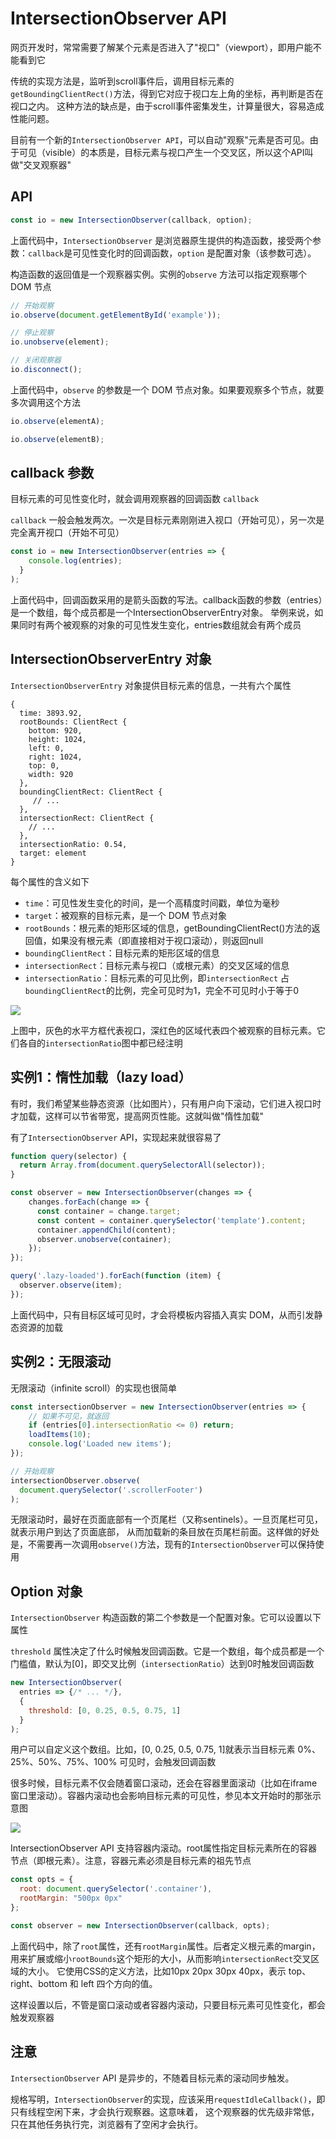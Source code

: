 # IntersectionObserver API

网页开发时，常常需要了解某个元素是否进入了"视口"（viewport），即用户能不能看到它

传统的实现方法是，监听到scroll事件后，调用目标元素的`getBoundingClientRect()`方法，得到它对应于视口左上角的坐标，再判断是否在视口之内。
这种方法的缺点是，由于scroll事件密集发生，计算量很大，容易造成性能问题。

目前有一个新的`IntersectionObserver API`，可以自动"观察"元素是否可见。由于可见（visible）的本质是，目标元素与视口产生一个交叉区，所以这个API叫做"交叉观察器"

## API

```javascript
const io = new IntersectionObserver(callback, option);
```

上面代码中，`IntersectionObserver` 是浏览器原生提供的构造函数，接受两个参数：`callback`是可见性变化时的回调函数，`option` 是配置对象（该参数可选）。

构造函数的返回值是一个观察器实例。实例的`observe` 方法可以指定观察哪个 DOM 节点

```javascript
// 开始观察
io.observe(document.getElementById('example'));

// 停止观察
io.unobserve(element);

// 关闭观察器
io.disconnect();
```

上面代码中，`observe` 的参数是一个 DOM 节点对象。如果要观察多个节点，就要多次调用这个方法

```javascript
io.observe(elementA);

io.observe(elementB);
```

## callback 参数

目标元素的可见性变化时，就会调用观察器的回调函数 `callback`

`callback` 一般会触发两次。一次是目标元素刚刚进入视口（开始可见），另一次是完全离开视口（开始不可见）

```javascript
const io = new IntersectionObserver(entries => {
    console.log(entries);
  }
);
```

上面代码中，回调函数采用的是箭头函数的写法。callback函数的参数（entries）是一个数组，每个成员都是一个IntersectionObserverEntry对象。
举例来说，如果同时有两个被观察的对象的可见性发生变化，entries数组就会有两个成员

## IntersectionObserverEntry 对象

`IntersectionObserverEntry` 对象提供目标元素的信息，一共有六个属性

```
{
  time: 3893.92,
  rootBounds: ClientRect {
    bottom: 920,
    height: 1024,
    left: 0,
    right: 1024,
    top: 0,
    width: 920
  },
  boundingClientRect: ClientRect {
     // ...
  },
  intersectionRect: ClientRect {
    // ...
  },
  intersectionRatio: 0.54,
  target: element
}
```

每个属性的含义如下

- `time`：可见性发生变化的时间，是一个高精度时间戳，单位为毫秒
- `target`：被观察的目标元素，是一个 DOM 节点对象
- `rootBounds`：根元素的矩形区域的信息，getBoundingClientRect()方法的返回值，如果没有根元素（即直接相对于视口滚动），则返回null
- `boundingClientRect`：目标元素的矩形区域的信息
- `intersectionRect`：目标元素与视口（或根元素）的交叉区域的信息
- `intersectionRatio`：目标元素的可见比例，即`intersectionRect` 占 `boundingClientRect`的比例，完全可见时为1，完全不可见时小于等于0

![](1.png)

上图中，灰色的水平方框代表视口，深红色的区域代表四个被观察的目标元素。它们各自的`intersectionRatio`图中都已经注明

## 实例1：惰性加载（lazy load）

有时，我们希望某些静态资源（比如图片），只有用户向下滚动，它们进入视口时才加载，这样可以节省带宽，提高网页性能。这就叫做"惰性加载"

有了`IntersectionObserver` API，实现起来就很容易了

```javascript
function query(selector) {
  return Array.from(document.querySelectorAll(selector));
}

const observer = new IntersectionObserver(changes => {
    changes.forEach(change => {
      const container = change.target;
      const content = container.querySelector('template').content;
      container.appendChild(content);
      observer.unobserve(container);
    });
});

query('.lazy-loaded').forEach(function (item) {
  observer.observe(item);
});
```

上面代码中，只有目标区域可见时，才会将模板内容插入真实 DOM，从而引发静态资源的加载

## 实例2：无限滚动

无限滚动（infinite scroll）的实现也很简单

```javascript
const intersectionObserver = new IntersectionObserver(entries => {
    // 如果不可见，就返回
    if (entries[0].intersectionRatio <= 0) return;
    loadItems(10);
    console.log('Loaded new items');
});

// 开始观察
intersectionObserver.observe(
  document.querySelector('.scrollerFooter')
);
```

无限滚动时，最好在页面底部有一个页尾栏（又称sentinels）。一旦页尾栏可见，就表示用户到达了页面底部，
从而加载新的条目放在页尾栏前面。这样做的好处是，不需要再一次调用`observe()`方法，现有的`IntersectionObserver`可以保持使用

## Option 对象

`IntersectionObserver` 构造函数的第二个参数是一个配置对象。它可以设置以下属性

`threshold` 属性决定了什么时候触发回调函数。它是一个数组，每个成员都是一个门槛值，默认为[0]，即交叉比例（`intersectionRatio`）达到0时触发回调函数

```javascript
new IntersectionObserver(
  entries => {/* ... */}, 
  {
    threshold: [0, 0.25, 0.5, 0.75, 1]
  }
);
```

用户可以自定义这个数组。比如，[0, 0.25, 0.5, 0.75, 1]就表示当目标元素 0%、25%、50%、75%、100% 可见时，会触发回调函数

很多时候，目标元素不仅会随着窗口滚动，还会在容器里面滚动（比如在iframe窗口里滚动）。容器内滚动也会影响目标元素的可见性，参见本文开始时的那张示意图

![](2.gif)

IntersectionObserver API 支持容器内滚动。root属性指定目标元素所在的容器节点（即根元素）。注意，容器元素必须是目标元素的祖先节点

```javascript
const opts = { 
  root: document.querySelector('.container'),
  rootMargin: "500px 0px" 
};

const observer = new IntersectionObserver(callback, opts);
```

上面代码中，除了`root`属性，还有`rootMargin`属性。后者定义根元素的margin，用来扩展或缩小`rootBounds`这个矩形的大小，从而影响`intersectionRect`交叉区域的大小。
它使用CSS的定义方法，比如10px 20px 30px 40px，表示 top、right、bottom 和 left 四个方向的值。

这样设置以后，不管是窗口滚动或者容器内滚动，只要目标元素可见性变化，都会触发观察器

## 注意

`IntersectionObserver` API 是异步的，不随着目标元素的滚动同步触发。

规格写明，`IntersectionObserver`的实现，应该采用`requestIdleCallback()`，即只有线程空闲下来，才会执行观察器。这意味着，
这个观察器的优先级非常低，只在其他任务执行完，浏览器有了空闲才会执行。
